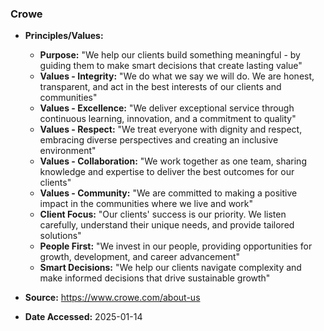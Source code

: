 ### Crowe

- **Principles/Values:**
  - **Purpose:** "We help our clients build something meaningful - by guiding them to make smart decisions that create lasting value"
  - **Values - Integrity:** "We do what we say we will do. We are honest, transparent, and act in the best interests of our clients and communities"
  - **Values - Excellence:** "We deliver exceptional service through continuous learning, innovation, and a commitment to quality"
  - **Values - Respect:** "We treat everyone with dignity and respect, embracing diverse perspectives and creating an inclusive environment"
  - **Values - Collaboration:** "We work together as one team, sharing knowledge and expertise to deliver the best outcomes for our clients"
  - **Values - Community:** "We are committed to making a positive impact in the communities where we live and work"
  - **Client Focus:** "Our clients' success is our priority. We listen carefully, understand their unique needs, and provide tailored solutions"
  - **People First:** "We invest in our people, providing opportunities for growth, development, and career advancement"
  - **Smart Decisions:** "We help our clients navigate complexity and make informed decisions that drive sustainable growth"

- **Source:** https://www.crowe.com/about-us
- **Date Accessed:** 2025-01-14